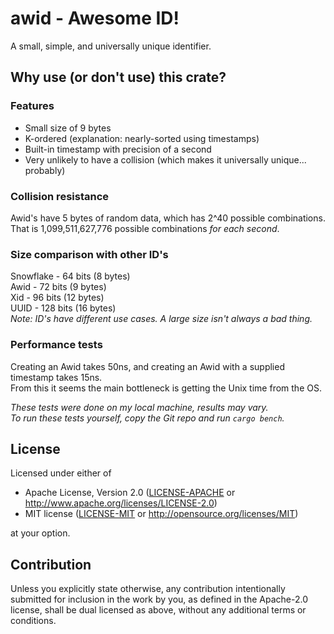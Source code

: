 # awid - Awesome ID!
A small, simple, and universally unique identifier.

## Why use (or don't use) this crate?
### Features
 - Small size of 9 bytes
 - K-ordered (explanation: nearly-sorted using timestamps)
 - Built-in timestamp with precision of a second
 - Very unlikely to have a collision (which makes it universally unique... probably)

### Collision resistance
Awid's have 5 bytes of random data, which has 2^40 possible combinations.\
That is 1,099,511,627,776 possible combinations *for each second*.

### Size comparison with other ID's
Snowflake - 64 bits (8 bytes)\
Awid - 72 bits (9 bytes)\
Xid - 96 bits (12 bytes)\
UUID - 128 bits (16 bytes)\
*Note: ID's have different use cases. A large size isn't always a bad thing.*

### Performance tests
Creating an Awid takes 50ns, and creating an Awid with a supplied timestamp takes 15ns.\
From this it seems the main bottleneck is getting the Unix time from the OS.

*These tests were done on my local machine, results may vary.*\
*To run these tests yourself, copy the Git repo and run `cargo bench`.*

## License

Licensed under either of

 * Apache License, Version 2.0
   ([LICENSE-APACHE](LICENSE-APACHE) or http://www.apache.org/licenses/LICENSE-2.0)
 * MIT license
   ([LICENSE-MIT](LICENSE-MIT) or http://opensource.org/licenses/MIT)

at your option.

## Contribution

Unless you explicitly state otherwise, any contribution intentionally submitted
for inclusion in the work by you, as defined in the Apache-2.0 license, shall be
dual licensed as above, without any additional terms or conditions.